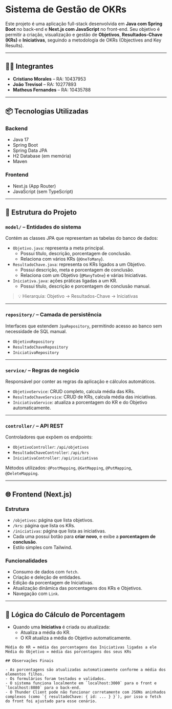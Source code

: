 # Sistema de Gestão de OKRs

Este projeto é uma aplicação full-stack desenvolvida em **Java com Spring Boot** no back-end e **Next.js com JavaScript** no front-end. Seu objetivo é permitir a criação, visualização e gestão de **Objetivos**, **Resultados-Chave (KRs)** e **Iniciativas**, seguindo a metodologia de OKRs (Objectives and Key Results).

---

## 👨‍💻 Integrantes

- **Cristiano Morales** – RA: 10437953
- **João Trevisol** – RA: 10277893
- **Matheus Fernandes** – RA: 10435788

---

## 📦 Tecnologias Utilizadas

### Backend
- Java 17
- Spring Boot
- Spring Data JPA
- H2 Database (em memória)
- Maven

### Frontend
- Next.js (App Router)
- JavaScript (sem TypeScript)

---

## 📁 Estrutura do Projeto

### `model/` – Entidades do sistema
Contém as classes JPA que representam as tabelas do banco de dados:

- `Objetivo.java`: representa a meta principal.
  - Possui título, descrição, porcentagem de conclusão.
  - Relaciona com vários KRs (`@OneToMany`).
- `ResultadoChave.java`: representa os KRs ligados a um Objetivo.
  - Possui descrição, meta e porcentagem de conclusão.
  - Relaciona com um Objetivo (`@ManyToOne`) e várias Iniciativas.
- `Iniciativa.java`: ações práticas ligadas a um KR.
  - Possui título, descrição e porcentagem de conclusão manual.

> 💡 Hierarquia: Objetivo → Resultados-Chave → Iniciativas

---

### `repository/` – Camada de persistência
Interfaces que estendem `JpaRepository`, permitindo acesso ao banco sem necessidade de SQL manual.

- `ObjetivoRepository`
- `ResultadoChaveRepository`
- `IniciativaRepository`

---

### `service/` – Regras de negócio
Responsável por conter as regras da aplicação e cálculos automáticos.

- `ObjetivoService`: CRUD completo, calcula média das KRs.
- `ResultadoChaveService`: CRUD de KRs, calcula média das iniciativas.
- `IniciativaService`: atualiza a porcentagem do KR e do Objetivo automaticamente.

---

### `controller/` – API REST
Controladores que expõem os endpoints:

- `ObjetivoController`: `/api/objetivos`
- `ResultadoChaveController`: `/api/krs`
- `IniciativaController`: `/api/iniciativas`

Métodos utilizados: `@PostMapping`, `@GetMapping`, `@PutMapping`, `@DeleteMapping`.

---

## 🌐 Frontend (Next.js)

### Estrutura
- `/objetivos`: página que lista objetivos.
- `/krs`: página que lista os KRs.
- `/iniciativas`: página que lista as iniciativas.
- Cada uma possui botão para **criar novo**, e exibe a **porcentagem de conclusão**.
- Estilo simples com Tailwind.

### Funcionalidades
- Consumo de dados com `fetch`.
- Criação e deleção de entidades.
- Edição da porcentagem de Iniciativas.
- Atualização dinâmica das porcentagens dos KRs e Objetivos.
- Navegação com `Link`.

---

## 🔁 Lógica do Cálculo de Porcentagem

- Quando uma **Iniciativa** é criada ou atualizada:
  - Atualiza a média do KR.
  - O KR atualiza a média do Objetivo automaticamente.
  
```text
Média do KR = média das porcentagens das Iniciativas ligadas a ele
Média do Objetivo = média das porcentagens dos seus KRs

## Observações Finais

- As porcentagens são atualizadas automaticamente conforme a média dos elementos filhos.
- Os formulários foram testados e validados.
- O sistema funciona localmente em `localhost:3000` para o front e `localhost:8080` para o back-end.
- O Thunder Client pode não funcionar corretamente com JSONs aninhados complexos (como `{ resultadoChave: { id: ... } }`), por isso o fetch do front foi ajustado para esse cenário.
